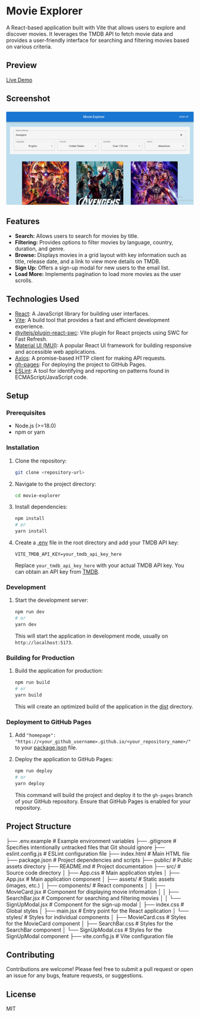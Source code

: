 # Movie Explorer

A React-based application built with Vite that allows users to explore and discover movies. It leverages the TMDB API to fetch movie data and provides a user-friendly interface for searching and filtering movies based on various criteria.

## Preview

[Live Demo](https://damsithcoder.github.io/movie-explorer/)

## Screenshot

![Movie Explorer Screenshot](src/assets/preview.png)

## Features

-   **Search:** Allows users to search for movies by title.
-   **Filtering:** Provides options to filter movies by language, country, duration, and genre.
-   **Browse:** Displays movies in a grid layout with key information such as title, release date, and a link to view more details on TMDB.
-   **Sign Up:** Offers a sign-up modal for new users to the email list.
-   **Load More:** Implements pagination to load more movies as the user scrolls.

## Technologies Used

-   [React](https://reactjs.org/): A JavaScript library for building user interfaces.
-   [Vite](https://vitejs.dev/): A build tool that provides a fast and efficient development experience.
-   [@vitejs/plugin-react-swc](https://github.com/vitejs/vite-plugin-react-swc): Vite plugin for React projects using SWC for Fast Refresh.
-   [Material UI (MUI)](https://mui.com/): A popular React UI framework for building responsive and accessible web applications.
-   [Axios](https://axios-http.com/): A promise-based HTTP client for making API requests.
-   [gh-pages](https://github.com/tschaub/gh-pages): For deploying the project to GitHub Pages.
-   [ESLint](https://eslint.org/): A tool for identifying and reporting on patterns found in ECMAScript/JavaScript code.

## Setup

### Prerequisites

-   Node.js (>=18.0)
-   npm or yarn

### Installation

1.  Clone the repository:

    ```bash
    git clone <repository-url>
    ```

2.  Navigate to the project directory:

    ```bash
    cd movie-explorer
    ```

3.  Install dependencies:

    ```bash
    npm install
    # or
    yarn install
    ```

4.  Create a [.env](http://_vscodecontentref_/0) file in the root directory and add your TMDB API key:

    ```
    VITE_TMDB_API_KEY=your_tmdb_api_key_here
    ```

    Replace `your_tmdb_api_key_here` with your actual TMDB API key. You can obtain an API key from [TMDB](https://www.themoviedb.org/).

### Development

1.  Start the development server:

    ```bash
    npm run dev
    # or
    yarn dev
    ```

    This will start the application in development mode, usually on `http://localhost:5173`.

### Building for Production

1.  Build the application for production:

    ```bash
    npm run build
    # or
    yarn build
    ```

    This will create an optimized build of the application in the [dist](http://_vscodecontentref_/1) directory.

### Deployment to GitHub Pages

1.  Add `"homepage": "https://<your_github_username>.github.io/<your_repository_name>/"` to your [package.json](http://_vscodecontentref_/2) file.

2.  Deploy the application to GitHub Pages:

    ```bash
    npm run deploy
    # or
    yarn deploy
    ```

    This command will build the project and deploy it to the `gh-pages` branch of your GitHub repository.  Ensure that GitHub Pages is enabled for your repository.

## Project Structure
 ├── .env.example # Example environment variables ├── .gitignore # Specifies intentionally untracked files that Git should ignore ├── eslint.config.js # ESLint configuration file ├── index.html # Main HTML file ├── package.json # Project dependencies and scripts ├── public/ # Public assets directory ├── README.md # Project documentation ├── src/ # Source code directory │ ├── App.css # Main application styles │ ├── App.jsx # Main application component │ ├── assets/ # Static assets (images, etc.) │ ├── components/ # React components │ │ ├── MovieCard.jsx # Component for displaying movie information │ │ ├── SearchBar.jsx # Component for searching and filtering movies │ │ └── SignUpModal.jsx # Component for the sign-up modal │ ├── index.css # Global styles │ ├── main.jsx # Entry point for the React application │ └── styles/ # Styles for individual components │ ├── MovieCard.css # Styles for the MovieCard component │ ├── SearchBar.css # Styles for the SearchBar component │ └── SignUpModal.css # Styles for the SignUpModal component ├── vite.config.js # Vite configuration file
## Contributing

Contributions are welcome! Please feel free to submit a pull request or open an issue for any bugs, feature requests, or suggestions.

## License

MIT